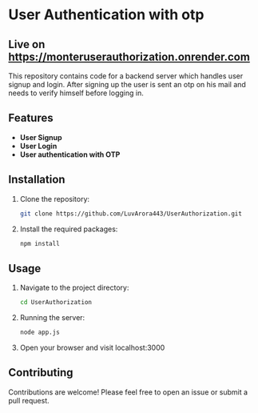 # User Authentication with otp
## Live on https://monteruserauthorization.onrender.com

This repository contains code for a backend server which handles user signup and login. After signing up the user is sent an otp on his mail and needs to verify himself before logging in.

## Features
 - **User Signup**
 - **User Login**
 - **User authentication with OTP**

## Installation
1. Clone the repository:

   ```bash
   git clone https://github.com/LuvArora443/UserAuthorization.git
   ```
2. Install the required packages:

   ```bash
   npm install
   ```

## Usage
1. Navigate to the project directory:

   ```bash
   cd UserAuthorization
   ```
2. Running the server:

   ```bash
   node app.js
   ```
3. Open your browser and visit localhost:3000

## Contributing
Contributions are welcome! Please feel free to open an issue or submit a pull request.
